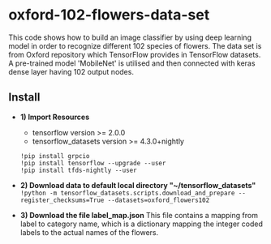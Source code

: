 # oxford-102-flowers-data-set
This code shows how to build an image classifier by using deep learning model in order to recognize different 102 species of flowers. The data set is from Oxford repository which TensorFlow provides in TensorFlow datasets. A pre-trained model 'MobileNet' is utilised and then connected with keras dense layer having 102 output nodes.

## Install

- **1) Import Resources**
  - tensorflow version >= 2.0.0
  - tensorflow_datasets version >= 4.3.0+nightly
  ```
  !pip install grpcio
  !pip install tensorflow --upgrade --user
  !pip install tfds-nightly --user
  ```
- **2) Download data to default local directory "~/tensorflow_datasets"**
  `!python -m tensorflow_datasets.scripts.download_and_prepare --register_checksums=True --datasets=oxford_flowers102`
  
- **3) Download the file label_map.json**
  This file contains a mapping from label to category name, which is a dictionary mapping the integer coded labels to the actual names of the flowers.


